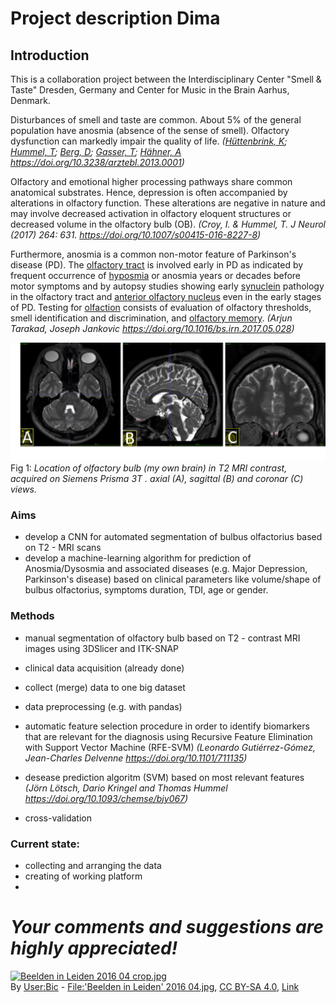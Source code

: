 


# Project description Dima

## Introduction
 This is a collaboration project between  the Interdisciplinary Center "Smell & Taste" Dresden, Germany and Center for Music in the Brain Aarhus, Denmark.

Disturbances of smell and taste are common. About 5% of the general population have anosmia (absence of the sense of smell). Olfactory dysfunction can markedly impair the quality of life. 
*([Hüttenbrink, K](https://www.aerzteblatt.de/suche?archivAutor=H%FCttenbrink%2C+K);  [Hummel, T](https://www.aerzteblatt.de/suche?archivAutor=Hummel%2C+T);  [Berg, D](https://www.aerzteblatt.de/suche?archivAutor=Berg%2C+D);  [Gasser, T](https://www.aerzteblatt.de/suche?archivAutor=Gasser%2C+T);  [Hähner, A](https://www.aerzteblatt.de/suche?archivAutor=H%E4hner%2C+A)
https://doi.org/10.3238/arztebl.2013.0001)*


Olfactory and emotional higher processing pathways share common anatomical substrates. Hence, depression is often accompanied by alterations in olfactory function. These alterations are negative in nature and may involve decreased activation in olfactory eloquent structures or decreased volume in the olfactory bulb (OB).
*(Croy, I. & Hummel, T. J Neurol (2017) 264: 631. https://doi.org/10.1007/s00415-016-8227-8)*

Furthermore, anosmia is a common non-motor feature of Parkinson's disease (PD). The  [olfactory tract](https://www.sciencedirect.com/topics/neuroscience/olfactory-tract "Learn more about Olfactory Tract from ScienceDirect's AI-generated Topic Pages")  is involved early in PD as indicated by frequent occurrence of [hyposmia](https://www.sciencedirect.com/topics/neuroscience/hyposmia "Learn more about Hyposmia from ScienceDirect's AI-generated Topic Pages") or anosmia years or decades before motor symptoms and by autopsy studies showing early  [synuclein](https://www.sciencedirect.com/topics/neuroscience/synuclein "Learn more about Synuclein from ScienceDirect's AI-generated Topic Pages")  pathology in the olfactory tract and [anterior olfactory nucleus](https://www.sciencedirect.com/topics/neuroscience/anterior-olfactory-nucleus "Learn more about Anterior Olfactory Nucleus from ScienceDirect's AI-generated Topic Pages") even in the early stages of PD. Testing for  [olfaction](https://www.sciencedirect.com/topics/neuroscience/olfaction "Learn more about Olfaction from ScienceDirect's AI-generated Topic Pages") consists of evaluation of olfactory thresholds, smell identification and discrimination, and  [olfactory memory](https://www.sciencedirect.com/topics/neuroscience/olfactory-memory "Learn more about Olfactory Memory from ScienceDirect's AI-generated Topic Pages").
*(Arjun Tarakad, Joseph Jankovic https://doi.org/10.1016/bs.irn.2017.05.028)*



![olfactory bulb](https://github.com/desserdmi/olfactory_bulb/blob/master/ob.png)
Fig 1: *Location of olfactory bulb (my own brain) in T2 MRI contrast, acquired on Siemens Prisma 3T . axial (A), sagittal (B) and coronar (C) views.* 

### Aims

 - develop a CNN for automated segmentation of bulbus olfactorius based on T2 - MRI scans
 - develop a machine-learning algorithm for prediction of Anosmia/Dysosmia and associated diseases  (e.g. Major Depression, Parkinson's disease) based on clinical parameters like volume/shape of bulbus olfactorius, symptoms duration, TDI,  age or gender.

### Methods  

 - manual segmentation of olfactory bulb based on T2 - contrast MRI images using 3DSlicer and ITK-SNAP
 - clinical data acquisition (already done) 
 - collect (merge) data to one big dataset 
 - data preprocessing (e.g. with pandas)
- automatic feature selection procedure
in order to identify biomarkers that are relevant for
the diagnosis using Recursive Feature
Elimination with Support Vector Machine (RFE-SVM)
*(Leonardo Gutiérrez-Gómez,  Jean-Charles Delvenne https://doi.org/10.1101/711135)*

- desease  prediction algoritm (SVM) based on most relevant features
*(Jörn Lötsch, Dario Kringel and Thomas Hummel https://doi.org/10.1093/chemse/bjy067)*

- cross-validation

### Current state:

 - collecting and arranging the data
 - creating of working platform
 - 

# *Your comments and suggestions are highly appreciated!*

<p><a href="https://commons.wikimedia.org/wiki/File:Beelden_in_Leiden_2016_04_crop.jpg#/media/File:Beelden_in_Leiden_2016_04_crop.jpg"><img src="https://upload.wikimedia.org/wikipedia/commons/thumb/2/28/Beelden_in_Leiden_2016_04_crop.jpg/1200px-Beelden_in_Leiden_2016_04_crop.jpg" alt="Beelden in Leiden 2016 04 crop.jpg"></a><br>By <a href="//commons.wikimedia.org/wiki/User:Bic" title="User:Bic">User:Bic</a> - <a href="//commons.wikimedia.org/wiki/File:%27Beelden_in_Leiden%27_2016_04.jpg" title="File:'Beelden in Leiden' 2016 04.jpg">File:'Beelden in Leiden' 2016 04.jpg</a>, <a href="https://creativecommons.org/licenses/by-sa/4.0" title="Creative Commons Attribution-Share Alike 4.0">CC BY-SA 4.0</a>, <a href="https://commons.wikimedia.org/w/index.php?curid=58167980">Link</a></p>
<!--stackedit_data:
eyJoaXN0b3J5IjpbLTE0OTU3NDczNjQsMjE0Njc0NjYxNywxNz
UyODU0MTY0LC03MjI2OTcwMDQsLTEwNDk1NDQ0MzgsMTgzNDMy
OTY4Niw1ODgzMTkzNjIsMTMwNDAwMTgxMCwtMTMzMjk3ODkzOC
wtNTYyMDU4NzY1LC0xMjc2NDA0OTQsMTU4NDg2OTU1NiwtMTUx
MzU1MTM2NiwxNTA1MTc5MDc3LDYzMjY3OTY0Myw3MDc3MDMyNz
UsMTg5OTMwOTUyNSwtMTk5NTczMzg4LC01MzI0NTQ1OTMsMTk4
MTcyNDc4MV19
-->